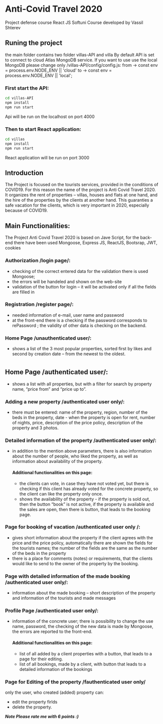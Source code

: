 # Anti-Covid Travel 2020 
Project defense course React JS Softuni Course 
developed by Vassil Shterev

## Runing the project
the main folder contains two folder villas-API and villa
By default API is set to connect to cloud Atlas MongoDB service.
If you want to use use the local MongoDB please change only /villas-API/config/config.js:
from -> const env = process.env.NODE_ENV || 'cloud' 
to -> const env = process.env.NODE_ENV || 'local';

### First start the API:
```bash
cd villas-API
npm install
npm run start
```
Api will be run on the localhost on port 4000

### Then to start React application: 
```bash
cd villas
npm install
npm run start
```
React application will be run on port 3000

## Introduction
The Project is focused on the  tourists services, provided in the conditions of COVID19. 
For  this reason the name of the project is  Аnti Covid Travel 2020.
It organizes the rent of properties – villas, houses and flats at one hand, and the hire of the properties by the clients at another hand. 
This guaranties a safe vacation for the clients, which  is very important in 2020, especially because of COVID19. 

## Main Functionalities:
The Project Аnti Covid Travel 2020 is based on  Jave Script, for the  back-end there have been used  Mongoose, Express JS, ReactJS, Bootsrap, JWT, cookies

###  Authorization /login page/:
- checking of the correct entered data for the validation there is used  Mongoose; 
- the errors will be handeled and shown on the web-site
- validation of the button for login – it will be activated only if all the fields are filled in 

### Registration /register page/:
- needed information of e-mail, user name and password
- at the front-end there is a checking if the password corresponds to  rePassword ; the  validity of other data is checking on the backend. 

### Home Page /unauthenticated user/:
- shows a list of the 3 most popular properties,  sorted first by likes and second by creation date – from the newest to the oldest.   
#
## Home Page /authenticated user/:
- shows a list with all properties, but with a filter for search by property name, “price from” and “price up to”. 

### Adding a new property /authenticated user  only/:
- there must be entered:  name of the property, region, number of the beds in the property, date - when the property is open for rent, number of nights, price, description of the price policy, description of the property and 3 photos.  

### Detailed information of the property /authenticated user only/:
- in addition to the mention above parameters, there is also information about the number of people, who liked the property, as well as  information about availability of the property.  
    #### Additional functionalities on this page:
    - the clients can vote, in case they  have not voted yet, but there is checking if this client has already voted for the concrete property, so the client can like the property only once.  
    - shows the availability of the property - if the property is sold out, then the button “book” is not active, if the property is available and the sales are open, then there is button, that leads to the booking page.      

### Page for booking of vacation  /authenticated user only /:
- gives short information about the property if the client agrees with the price and the price policy, automatically there are shown the fields for the tourists names; the number of the fields are the same as the number of the beds in the property
- there is a place for comments (notes) or requirements, that the clients would like to send to the owner of the property by the booking. 

### Page with detailed information of the made booking  /authenticated user  only/:
- information about the made booking – short description of the property and information of the tourists and made messages 

### Profile Page  /authenticated user  only/:
- information of the concrete user; there is possibility to change the use name, password, the checking of the new data is made by  Mongoose, the errors are reported to the front-end. 
    #### Additional functionalities on this page:
	- list of all added by a client properties with a button, that leads to a page for their editing. 
	- list of all bookings, made by a client,  with button  that  leads to a detailed information of the bookings

### Page for Editing of the property /fauthenticated user only/
only  the user, who created (added) property can:
- edit the property firlds
- delete the property. 

***Note Please rate me with 6 points :)***
